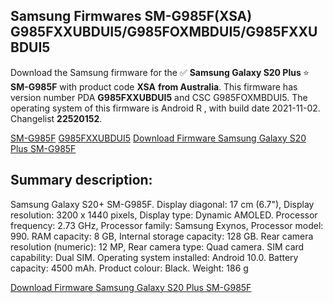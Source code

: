 <h2>Samsung Firmwares SM-G985F(XSA) G985FXXUBDUI5/G985FOXMBDUI5/G985FXXUBDUI5</h2>
Download the Samsung firmware for the ✅ <strong>Samsung Galaxy S20 Plus </strong> ⭐ <strong>SM-G985F</strong> with product code <strong>XSA</strong> <strong> from Australia</strong>. This firmware has version number PDA <strong>G985FXXUBDUI5</strong> and CSC G985FOXMBDUI5. The operating system of this firmware is Android R , with build date 2021-11-02. Changelist <strong>22520152</strong>.


[SM-G985F](https://samfirm.shop/samsung/model/SM-G985F)
[G985FXXUBDUI5](https://samfirm.shop/samsung/pda/G985FXXUBDUI5)
[Download Firmware Samsung Galaxy S20 Plus SM-G985F](https://samfirm.shop/samsung/firmware/471107)
<h2>Summary description:</h2>
<p>Samsung Galaxy S20+ SM-G985F. Display diagonal: 17 cm (6.7"), Display resolution: 3200 x 1440 pixels, Display type: Dynamic AMOLED. Processor frequency: 2.73 GHz, Processor family: Samsung Exynos, Processor model: 990. RAM capacity: 8 GB, Internal storage capacity: 128 GB. Rear camera resolution (numeric): 12 MP, Rear camera type: Quad camera. SIM card capability: Dual SIM. Operating system installed: Android 10.0. Battery capacity: 4500 mAh. Product colour: Black. Weight: 186 g</p>


[Download Firmware Samsung Galaxy S20 Plus SM-G985F](https://samfirm.shop/samsung/firmware/471107)
